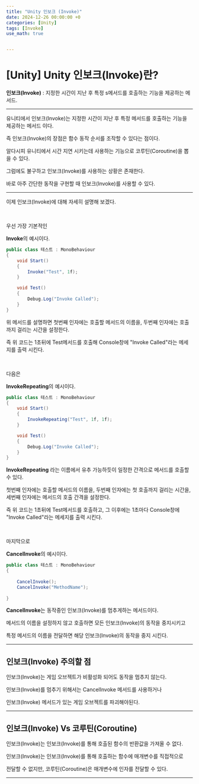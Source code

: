 ```yaml
---
title: "Unity 인보크 (Invoke)"
date: 2024-12-26 00:00:00 +0
categories: [Unity]
tags: [Invoke]
use_math: true


---
```


# [Unity\] Unity 인보크(Invoke)란?

**인보크(Invoke)** : 지정한 시간이 지난 후 특정 s메서드를 호출하는 기능을 제공하는 메서드.

***

유니티에서 인보크(Invoke)는 지정한 시간이 지난 후 특정 메서드를 호출하는 기능을 제공하는 메서드 이다.

즉 인보크(Invoke)의 장점은 함수 동작 순서를 조작할 수 있다는 점이다.

알다시피 유니티에서 시간 지연 시키는데 사용하는 기능으로 코루틴(Coroutine)을 뽑을 수 있다.

그럼에도 불구하고  인보크(Invoke)를 사용하는 상황은 존재한다.

바로 아주 간단한 동작을 구현할 때 인보크(Invoke)를 사용할 수 있다.

***

이제 인보크(Invoke)에 대해 자세히 설명해 보겠다.

<br/>

우선 가장 기본적인 

**Invoke**의 예시이다.

```c#
public class 테스트 : MonoBehaviour
{
    void Start()
    {
        Invoke("Test", 1f);
    }

    void Test()
    {
        Debug.Log("Invoke Called");
    }
}
```

위 메서드를 설명하면 첫번째 인자에는 호출할 메서드의 이름을, 두번째 인자에는 호출까지 걸리는 시간을 설정한다.

즉 위 코드는 1초뒤에 Test메서드를 호출해 Console창에 "Invoke Called"라는 메세지를 출력 시킨다.

<br/>

다음은 

**InvokeRepeating**의 예시이다.

```c#
public class 테스트 : MonoBehaviour
{
    void Start()
    {
        InvokeRepeating("Test", 1f, 1f);
    }

    void Test()
    {
        Debug.Log("Invoke Called");
    }
}
```

**InvokeRepeating** 라는 이름에서 유추 가능하듯이 일정한 간격으로 메서드를 호출할 수 있다.

첫번째 인자에는 호출할 메서드의 이름을, 두번째 인자에는 첫 호출까지 걸리는 시간을, 세번째 인자에는 메서드의 호출 간격을 설정한다.

즉 위 코드는 1초뒤에 Test메서드를 호출하고, 그 이후에는 1초마다  Console창에 "Invoke Called"라는 메세지를 출력 시킨다.

<br/>

마지막으로

**CancelInvoke**의 예시이다.

```c#
public class 테스트 : MonoBehaviour
{
    
    CancelInvoke();
	CancelInvoke("MethodName");
    
}
```

**CancelInvoke**는 동작중인 인보크(Invoke)를 멈추게하는 메서드이다.

메서드의 이름을 설정하지 않고 호출하면 모든 인보크(Invoke)의 동작을 중지시키고

특정 메서드의 이름을 전달하면 해당 인보크(Invoke)의 동작을 중지 시킨다.
***
## **인보크(Invoke) 주의할 점**

인보크(Invoke)는 게임 오브젝트가 비활성화 되어도 동작을 멈추지 않는다.

인보크(Invoke)를 멈추기 위해서는 CancelInvoke 메서드를 사용하거나 

인보크(Invoke) 메서드가 있는 게임 오브젝트를 파괴해야된다.
***

## **인보크(Invoke) Vs 코루틴(Coroutine)**


인보크(Invoke)는 인보크(Invoke)를 통해 호출된 함수의 반환값을 가져올 수 없다.

인보크(Invoke)는 인보크(Invoke)를 통해 호출하는 함수에 매개변수를 직접적으로

전달할 수 없지만, 코루틴(Coroutine)은 매개변수에 인자를 전달할 수 있다.

***
